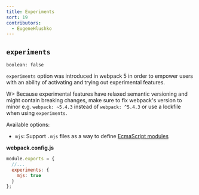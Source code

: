 ```yaml
---
title: Experiments
sort: 19
contributors:
  - EugeneHlushko
---
```



## `experiments`

`boolean: false`

`experiments` option was introduced in webpack 5 in order to empower users with an ability of activating and trying out experimental features.

W> Because experimental features have relaxed semantic versioning and might contain breaking changes, make sure to fix webpack's version to minor e.g. `webpack: ~5.4.3` instead of `webpack: ^5.4.3` or use a lockfile when using `experiments`.

Available options:

- `mjs`: Support `.mjs` files as a way to define [EcmaScript modules](https://nodejs.org/api/esm.html#esm_ecmascript_modules)

__webpack.config.js__

```javascript
module.exports = {
  //...
  experiments: {
    mjs: true
  }
};
```